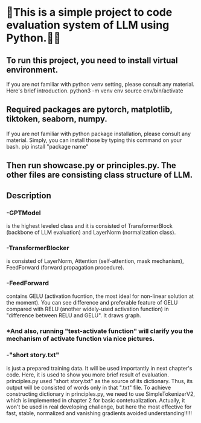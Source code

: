# 👋This is a simple project to code evaluation system of LLM using Python.🧙‍♂️

## To run this project, you need to install virtual environment.
If you are not familiar with python venv setting, please consult any material. Here's brief introduction.
python3 -m venv env
source env/bin/activate

## Required packages are pytorch, matplotlib, tiktoken, seaborn, numpy.
If you are not familiar with python package installation, please consult any material. 
Simply, you can install those by typing this command on your bash.
pip install "package name"

## Then run showcase.py or principles.py. The other files are consisting class structure of LLM.

## Description

### -GPTModel
is the highest leveled class and it is consisted of TransformerBlock (backbone of LLM evaluation) and LayerNorm (normalization class).

### -TransformerBlocker
is consisted of LayerNorm, Attention (self-attention, mask mechanism), FeedForward (forward propagation procedure).

### -FeedForward
contains GELU (activation fucntion, the most ideal for non-linear solution at the moment).
You can see difference and preferable feature of GELU compared with RELU (another widely-used activation function) in "difference between RELU and GELU". It draws graph.

### *And also, running "test-activate function" will clarify you the mechanism of activate function via nice pictures.

### -"short story.txt"
is just a prepared training data. It will be used importantly in next chapter's code. Here, it is used to show you more brief result of evaluation.
principles.py used "short story.txt" as the source of its dictionary. Thus, its output will be consisted of words only in that ".txt" file. To achieve constructing dictionary in principles.py, we need to use SimpleTokenizerV2, which is implemented in chapter 2 for basic contetualization. Actually, it won't be used in real developing challenge, but here the most effective for fast, stable, normalized and vanishing gradients avoided understanding!!!!!
